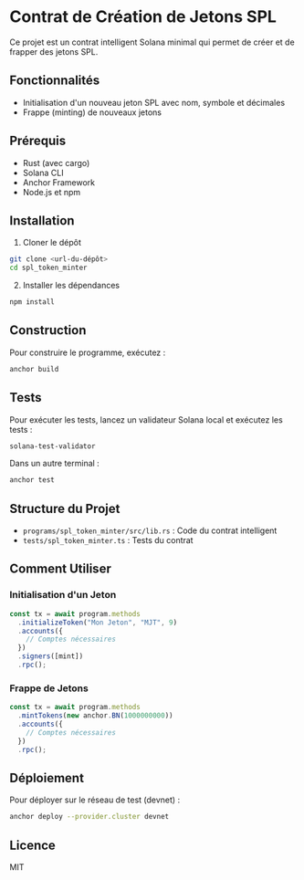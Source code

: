 # Contrat de Création de Jetons SPL

Ce projet est un contrat intelligent Solana minimal qui permet de créer et de frapper des jetons SPL.

## Fonctionnalités

- Initialisation d'un nouveau jeton SPL avec nom, symbole et décimales
- Frappe (minting) de nouveaux jetons

## Prérequis

- Rust (avec cargo)
- Solana CLI
- Anchor Framework
- Node.js et npm

## Installation

1. Cloner le dépôt
```bash
git clone <url-du-dépôt>
cd spl_token_minter
```

2. Installer les dépendances
```bash
npm install
```

## Construction

Pour construire le programme, exécutez :
```bash
anchor build
```

## Tests

Pour exécuter les tests, lancez un validateur Solana local et exécutez les tests :
```bash
solana-test-validator
```

Dans un autre terminal :
```bash
anchor test
```

## Structure du Projet

- `programs/spl_token_minter/src/lib.rs` : Code du contrat intelligent
- `tests/spl_token_minter.ts` : Tests du contrat

## Comment Utiliser

### Initialisation d'un Jeton

```typescript
const tx = await program.methods
  .initializeToken("Mon Jeton", "MJT", 9)
  .accounts({
    // Comptes nécessaires
  })
  .signers([mint])
  .rpc();
```

### Frappe de Jetons

```typescript
const tx = await program.methods
  .mintTokens(new anchor.BN(1000000000))
  .accounts({
    // Comptes nécessaires
  })
  .rpc();
```

## Déploiement

Pour déployer sur le réseau de test (devnet) :
```bash
anchor deploy --provider.cluster devnet
```

## Licence

MIT 